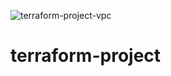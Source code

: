 ![terraform-project-vpc](https://user-images.githubusercontent.com/67971144/129452636-bf63cb5b-fe87-48c6-980e-30f6f668ed04.png)
# terraform-project
